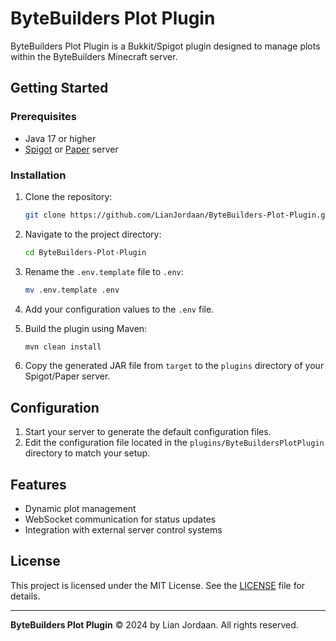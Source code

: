 # ByteBuilders Plot Plugin

ByteBuilders Plot Plugin is a Bukkit/Spigot plugin designed to manage plots within the ByteBuilders Minecraft server.

## Getting Started

### Prerequisites

- Java 17 or higher
- [Spigot](https://www.spigotmc.org/) or [Paper](https://papermc.io/) server

### Installation

1. Clone the repository:
   ```sh
   git clone https://github.com/LianJordaan/ByteBuilders-Plot-Plugin.git
   ```

2. Navigate to the project directory:
   ```sh
   cd ByteBuilders-Plot-Plugin
   ```

3. Rename the `.env.template` file to `.env`:
   ```sh
   mv .env.template .env
   ```

4. Add your configuration values to the `.env` file.

5. Build the plugin using Maven:
   ```sh
   mvn clean install
   ```

6. Copy the generated JAR file from `target` to the `plugins` directory of your Spigot/Paper server.

## Configuration

1. Start your server to generate the default configuration files.
2. Edit the configuration file located in the `plugins/ByteBuildersPlotPlugin` directory to match your setup.

## Features

- Dynamic plot management
- WebSocket communication for status updates
- Integration with external server control systems

## License

This project is licensed under the MIT License. See the [LICENSE](LICENSE) file for details.

---

**ByteBuilders Plot Plugin** © 2024 by Lian Jordaan. All rights reserved.